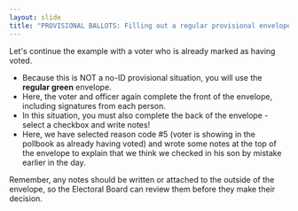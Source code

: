 ```yaml
---
layout: slide
title: "PROVISIONAL BALLOTS: Filling out a regular provisional envelope"
---
```


Let's continue the example with a voter who is already marked as having voted.

-   Because this is NOT a no-ID provisional situation, you will use the **regular green** envelope. 
-   Here, the voter and officer again complete the front of the envelope, including signatures from each person.
-   In this situation, you must also complete the back of the envelope - select a checkbox and write notes!
-   Here, we have selected reason code #5 (voter is showing in the pollbook as already having voted) and wrote some notes at the top of the envelope to explain that we think we checked in his son by mistake earlier in the day.

Remember, any notes should be written or attached to the outside of the envelope, so the Electoral Board can review them before they make their decision.